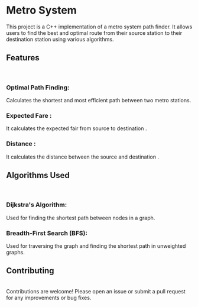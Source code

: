 # Metro System 
This project is a C++ implementation of a metro system path finder. It allows users to find the best and optimal route from their source station to their destination station using various algorithms.
<h2>Features</h2> <br>
<h3>Optimal Path Finding:</h3> Calculates the shortest and most efficient path between two metro stations.<br> 
<h3>Expected Fare : </h3> It calculates the expected fair from source to destination . <br>
<h3>Distance :</h3> It calculates the distance  between the source and destination .

<h2>Algorithms Used</h2> <br>
<h3>Dijkstra's Algorithm:</h3> Used for finding the shortest path between nodes in a graph.<br>
<h3>Breadth-First Search (BFS): </h3> Used for traversing the graph and finding the shortest path in unweighted graphs.<br>
<h2>Contributing</h2> <br>
Contributions are welcome! Please open an issue or submit a pull request for any improvements or bug fixes.<br>


